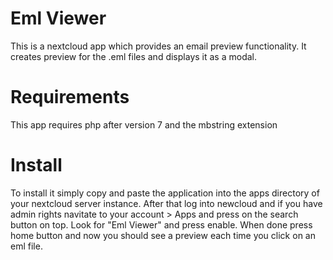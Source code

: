 # Eml Viewer
This is a nextcloud app which provides an email preview functionality. It creates preview for the .eml files and displays it as a modal.

# Requirements
This app requires php after version 7 and the mbstring extension

# Install
To install it simply copy and paste the application into the apps directory of your nextcloud server instance. 
After that log into newcloud and if you have admin rights navitate to your account > Apps  and press on the search button on top.
Look for "Eml Viewer" and press enable. When done press home button and now you should see a preview each time you click on an eml file.

